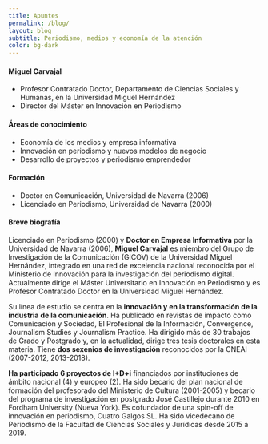 ```yaml
---
title: Apuntes
permalink: /blog/
layout: blog
subtitle: Periodismo, medios y economía de la atención
color: bg-dark
---
```

#### Miguel Carvajal
- Profesor Contratado Doctor, Departamento de Ciencias Sociales y Humanas, en la Universidad Miguel Hernández
- Director del Máster en Innovación en Periodismo

#### Áreas de conocimiento
- Economía de los medios y empresa informativa
- Innovación en periodismo y nuevos modelos de negocio
- Desarrollo de proyectos y periodismo emprendedor

#### Formación
- Doctor en Comunicación, Universidad de Navarra (2006)
- Licenciado en Periodismo, Universidad de Navarra (2000)

#### Breve biografía

Licenciado en Periodismo (2000) y **Doctor en Empresa Informativa** por la Universidad de Navarra (2006), **Miguel Carvajal** es miembro del Grupo de Investigación de la Comunicación (GICOV) de la Universidad Miguel Hernández, integrado en una red de excelencia nacional reconocida por el Ministerio de Innovación para la investigación del periodismo digital. Actualmente dirige el Máster Universitario en Innovación en Periodismo y es Profesor Contratado Doctor en la Universidad Miguel Hernández.

Su línea de estudio se centra en la **innovación y en la transformación de la industria de la comunicación**. Ha publicado en revistas de impacto como Comunicación y Sociedad, El Profesional de la Información, Convergence, Journalism Studies y Journalism Practice. Ha dirigido más de 30 trabajos de Grado y Postgrado y, en la actualidad, dirige tres tesis doctorales en esta materia. Tiene **dos sexenios de investigación** reconocidos por la CNEAI (2007-2012, 2013-2018).

**Ha participado 6 proyectos de I+D+i** financiados por instituciones de ámbito nacional (4) y europeo (2). Ha sido becario del plan nacional de formación del profesorado del Ministerio de Cultura (2001-2005) y becario del programa de investigación en postgrado José Castillejo durante 2010 en Fordham University (Nueva York). Es cofundador de una spin-off de innovación en periodismo, Cuatro Galgos SL. Ha sido vicedecano de Periodismo de la Facultad de Ciencias Sociales y Jurídicas desde 2015 a 2019. 

